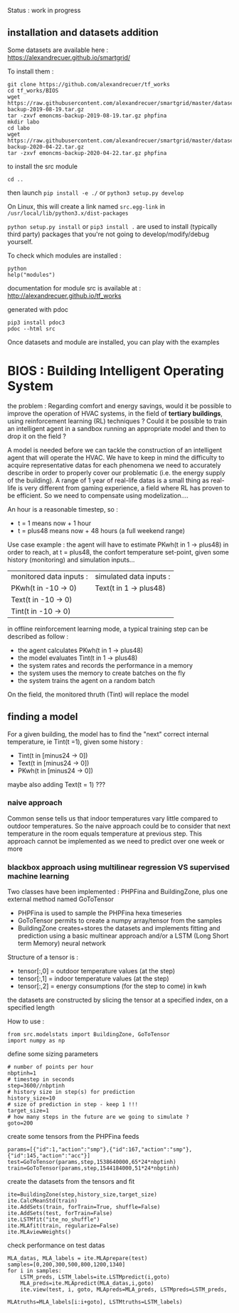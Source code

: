 Status : work in progress

## installation and datasets addition

Some datasets are available here : https://alexandrecuer.github.io/smartgrid/

To install them :

``` 
git clone https://github.com/alexandrecuer/tf_works
cd tf_works/BIOS
wget https://raw.githubusercontent.com/alexandrecuer/smartgrid/master/datasets/emoncms-backup-2019-08-19.tar.gz
tar -zxvf emoncms-backup-2019-08-19.tar.gz phpfina
mkdir labo
cd labo
wget https://raw.githubusercontent.com/alexandrecuer/smartgrid/master/datasets/emoncms-backup-2020-04-22.tar.gz
tar -zxvf emoncms-backup-2020-04-22.tar.gz phpfina
```

to install the src module

```
cd ..
```
then launch `pip install -e ./` or `python3 setup.py develop`

On Linux, this will create a link named `src.egg-link` in `/usr/local/lib/python3.x/dist-packages`

`python setup.py install` or `pip3 install .` are used to install (typically third party) packages that you're not going to develop/modify/debug yourself.

To check which modules are installed :
```
python
help("modules")
```

documentation for module src is available at : http://alexandrecuer.github.io/tf_works

generated with pdoc

```
pip3 install pdoc3
pdoc --html src
```
Once datasets and module are installed, you can play with the examples


# BIOS : Building Intelligent Operating System

the problem : Regarding comfort and energy savings, would it be possible to improve the operation of HVAC systems, in the field of **tertiary buildings**, using reinforcement learning (RL) techniques ? Could it be possible to train an intelligent agent in a sandbox running an appropriate model and then to drop it on the field ?

A model is needed before we can tackle the construction of an intelligent agent that will operate the HVAC. 
We have to keep in mind the difficulty to acquire representative datas for each phenomena we need to accurately describe in order to properly cover our problematic (i.e. the energy supply of the building). A range of 1 year of real-life datas is a small thing as real-life is very different from gaming experience, a field where RL has proven to be efficient. So we need to compensate using modelization....

An hour is a reasonable timestep, so :
- t = 1 means now + 1 hour
- t = plus48 means now + 48 hours (a full weekend range)

Use case example : the agent will have to estimate PKwh(t in 1 -> plus48) in order to reach, at t = plus48, the confort temperature set-point, given some history (monitoring) and simulation inputs...


<table>
  <tr>
    <td>monitored data inputs :</td><td>simulated data inputs :</td>
  </tr><tr>
    <td>PKwh(t in -10 -> 0)</td><td>Text(t in 1 -> plus48)</td>
  </tr><tr>
    <td>Text(t in -10 -> 0)</td><td></td>
  </tr><tr>
    <td>Tint(t in -10 -> 0)</td><td></td>
 </tr>
</table>

in offline reinforcement learning mode, a typical training step can be described as follow :
- the agent calculates PKwh(t in 1 -> plus48)
- the model evaluates Tint(t in 1 -> plus48)
- the system rates and records the performance in a memory
- the system uses the memory to create batches on the fly
- the system trains the agent on a random batch

On the field, the monitored thruth (Tint) will replace the model

## finding a model

For a given building, the model has to find the "next" correct internal temperature, ie Tint(t =1), given some history :
- Tint(t in [minus24 -> 0])
- Text(t in [minus24 -> 0])
- PKwh(t in [minus24 -> 0])

maybe also adding Text(t = 1) ???

### naive approach

Common sense tells us that indoor temperatures vary little compared to outdoor temperatures. 
So the naive approach could be to consider that next temperature in the room equals temperature at previous step. 
This approach cannot be implemented as we need to predict over one week or more

### blackbox approach using multilinear regression VS supervised machine learning

Two classes have been implemented : PHPFina and BuildingZone, plus one external method named GoToTensor
- PHPFina is used to sample the PHPFina hexa timeseries
- GoToTensor permits to create a numpy array/tensor from the samples 
- BuildingZone creates+stores the datasets and implements fitting and prediction using a basic multinear approach and/or a LSTM (Long Short term Memory) neural network 

Structure of a tensor is :
- tensor[:,0] = outdoor temperature values (at the step)
- tensor[:,1] = indoor temperature values (at the step)
- tensor[:,2] = energy consumptions (for the step to come) in kwh

the datasets are constructed by slicing the tensor at a specified index, on a specified length

How to use :

```
from src.modelstats import BuildingZone, GoToTensor
import numpy as np
```
define some sizing parameters
```
# number of points per hour
nbptinh=1
# timestep in seconds
step=3600//nbptinh
# history size in step(s) for prediction
history_size=10
# size of prediction in step - keep 1 !!!
target_size=1
# how many steps in the future are we going to simulate ?
goto=200
```
create some tensors from the PHPFina feeds

```
params=[{"id":1,"action":"smp"},{"id":167,"action":"smp"},{"id":145,"action":"acc"}]
test=GoToTensor(params,step,1538640000,65*24*nbptinh)
train=GoToTensor(params,step,1544184000,51*24*nbptinh)
```
create the datasets from the tensors and fit 

```
ite=BuildingZone(step,history_size,target_size)
ite.CalcMeanStd(train)
ite.AddSets(train, forTrain=True, shuffle=False)
ite.AddSets(test, forTrain=False)
ite.LSTMfit("ite_no_shuffle")
ite.MLAfit(train, regularize=False)
ite.MLAviewWeights()
```
check performance on test datas
```
MLA_datas, MLA_labels = ite.MLAprepare(test)
samples=[0,200,300,500,800,1200,1340]
for i in samples:
    LSTM_preds, LSTM_labels=ite.LSTMpredict(i,goto)
    MLA_preds=ite.MLApredict(MLA_datas,i,goto)
    ite.view(test, i, goto, MLApreds=MLA_preds, LSTMpreds=LSTM_preds,
                                                MLAtruths=MLA_labels[i:i+goto], LSTMtruths=LSTM_labels)
```

